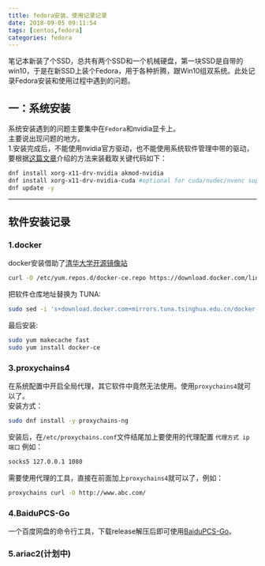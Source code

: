 ```yaml
---
title: fedora安装、使用记录记录
date: 2018-09-05 09:11:54
tags: [centos,fedora]
categories: fedora
---
```

笔记本新装了个SSD，总共有两个SSD和一个机械硬盘，第一块SSD是自带的win10，于是在新SSD上装个Fedora，用于各种折腾，跟Win10组双系统。此处记录Fedora安装和使用过程中遇到的问题。   
<!-- more -->
## 一：系统安装
系统安装遇到的问题主要集中在`Fedora`和nvidia显卡上。  
主要说出现问题的地方。  
1.安装完成后，不能使用nvidia官方驱动，也不能使用系统软件管理中带的驱动，要根据[这篇文章][how-to-nvidia]介绍的方法来装截取关键代码如下：  
```bash
dnf install xorg-x11-drv-nvidia akmod-nvidia
dnf install xorg-x11-drv-nvidia-cuda #optional for cuda/nvdec/nvenc support
dnf update -y
```
-------
## 软件安装记录  
### 1.docker  
docker安装借助了[清华大学开源镜像站][mirrors-tsinghua]  
```bash
curl -O /etc/yum.repos.d/docker-ce.repo https://download.docker.com/linux/fedora/docker-ce.repo
```
把软件仓库地址替换为 TUNA:
```bash
sudo sed -i 's+download.docker.com+mirrors.tuna.tsinghua.edu.cn/docker-ce+' /etc/yum.repos.d/docker-ce.repo
```
最后安装:
```bash
sudo yum makecache fast
sudo yum install docker-ce
```

<div style="display:none">
### 2.4had0w40ck4  
直接使用pip命令安装
```bash
pip3 install shadowsocks
```
</div>  

### 3.proxychains4  
在系统配置中开启全局代理，其它软件中竟然无法使用。使用`proxychains4`就可以了。  
安装方式：
```bash
sudo dnf install -y proxychains-ng
```
安装后，在`/etc/proxychains.conf`文件结尾加上要使用的代理配置 `代理方式 ip 端口`
例如：
```bash
socks5 127.0.0.1 1080
```
需要使用代理的工具，直接在前面加上`proxychains4`就可以了，例如： 
```bash
proxychains curl -O http://www.abc.com/
```
### 4.BaiduPCS-Go  
一个百度网盘的命令行工具，下载release解压后即可使用[BaiduPCS-Go][BaiduPCS-Go]。
### 5.ariac2(计划中)  


[how-to-nvidia]:https://rpmfusion.org/Howto/NVIDIA
[mirrors-tsinghua]:https://mirrors.tuna.tsinghua.edu.cn/help/docker-ce/
[BaiduPCS-Go]:https://github.com/ybbxk/BaiduPCS-Go
